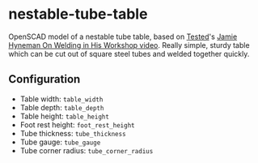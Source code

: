 nestable-tube-table
===================

OpenSCAD model of a nestable tube table, based on [Tested](http://tested.com)'s [Jamie Hyneman On Welding in His Workshop video](http://www.youtube.com/watch?v=EA1jeViV4l8&t=10m58s). Really simple, sturdy table which can be cut out of square steel tubes and welded together quickly.

Configuration
-------------

* Table width: `table_width`
* Table depth: `table_depth`
* Table height: `table_height`
* Foot rest height: `foot_rest_height`
* Tube thickness: `tube_thickness`
* Tube gauge: `tube_gauge`
* Tube corner radius: `tube_corner_radius`
